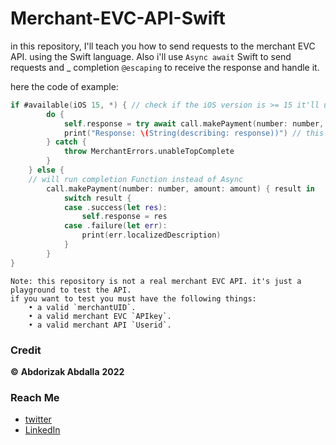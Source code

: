 # Merchant-EVC-API-Swift
in this repository, I'll teach you how to send requests to the merchant EVC API. using the Swift language.
Also i'll use `Async await` Swift to send requests and _ completion `@escaping` to receive the response and handle it.

here the code of example:
```swift
if #available(iOS 15, *) { // check if the iOS version is >= 15 it'll use the new API to send requests to the merchant EVC API using Async Swift
        do {
            self.response = try await call.makePayment(number: number, amount: amount)
            print("Response: \(String(describing: response))") // this just prints the response
        } catch {
            throw MerchantErrors.unableTopComplete
        }
    } else {
    // will run completion Function instead of Async
        call.makePayment(number: number, amount: amount) { result in
            switch result {
            case .success(let res):
                self.response = res
            case .failure(let err):
                print(err.localizedDescription)
            }
        }
}
```
```warning
Note: this repository is not a real merchant EVC API. it's just a playground to test the API. 
if you want to test you must have the following things:
    • a valid `merchantUID`.
    • a valid merchant EVC `APIkey`.
    • a valid merchant API `Userid`.
```

### **Credit**
**©** **Abdorizak Abdalla** **2022** 

### **Reach Me**
- [twitter](https://twitter.com/abdorizak3)
- [LinkedIn](https://www.linkedin.com/in/abdorizak-abdalla-6a221910a/)
